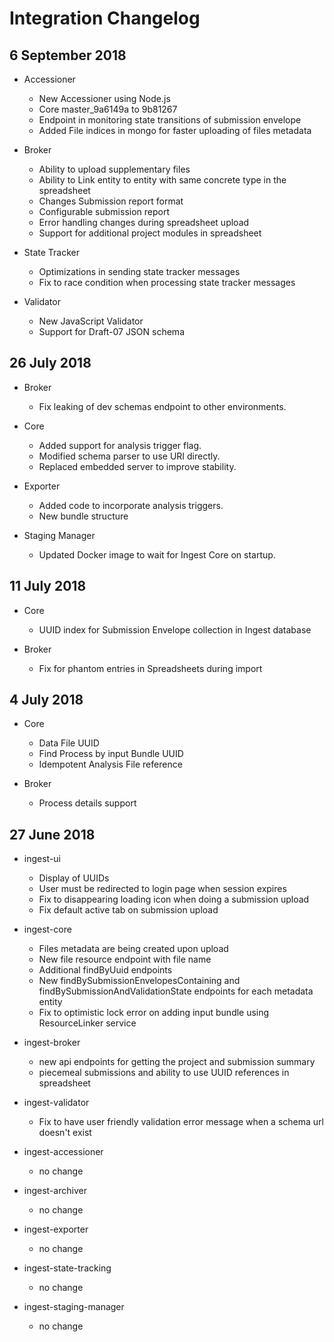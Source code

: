 # Integration Changelog

## 6 September 2018

* Accessioner
  - New Accessioner using Node.js
  - Core master_9a6149a  to 9b81267
  - Endpoint in monitoring state transitions of submission envelope
  - Added File indices in mongo for faster uploading of files metadata

* Broker
  - Ability to upload supplementary files
  - Ability to Link entity to entity with same concrete type in the spreadsheet
  - Changes Submission report format
  - Configurable submission report
  - Error handling changes during spreadsheet upload
  - Support for additional project modules in spreadsheet

* State Tracker
  - Optimizations in sending state tracker messages
  - Fix to race condition when processing state tracker messages

* Validator
  - New JavaScript Validator
  - Support for Draft-07 JSON schema


## 26 July 2018

* Broker
  - Fix leaking of dev schemas endpoint to other environments.

* Core
  - Added support for analysis trigger flag.
  - Modified schema parser to use URI directly.
  - Replaced embedded server to improve stability.
  
* Exporter
  - Added code to incorporate analysis triggers.
  - New bundle structure

* Staging Manager
  - Updated Docker image to wait for Ingest Core on startup.
	
## 11 July 2018

* Core
  - UUID index for Submission Envelope collection in Ingest database

* Broker
  - Fix for phantom entries in Spreadsheets during import

## 4 July 2018

* Core
  - Data File UUID
  - Find Process by input Bundle UUID
  - Idempotent Analysis File reference

* Broker
  - Process details support

## 27 June 2018

* ingest-ui
  - Display of UUIDs
  - User must be redirected to login page when session expires
  - Fix to disappearing loading icon when doing a submission upload
  - Fix default active tab on submission upload

* ingest-core
  - Files metadata are being created upon upload
  - New file resource endpoint with file name
  - Additional findByUuid endpoints
  - New findBySubmissionEnvelopesContaining and findBySubmissionAndValidationState endpoints for each metadata entity
  - Fix to optimistic lock error on adding input bundle using ResourceLinker service

* ingest-broker
  - new api endpoints for getting the project and submission summary
  - piecemeal submissions and ability to use UUID references in spreadsheet

* ingest-validator
  - Fix to have user friendly validation error message when a schema url doesn't exist

* ingest-accessioner
  - no change

* ingest-archiver
  - no change

* ingest-exporter
  - no change

* ingest-state-tracking
  - no change

* ingest-staging-manager
  - no change

